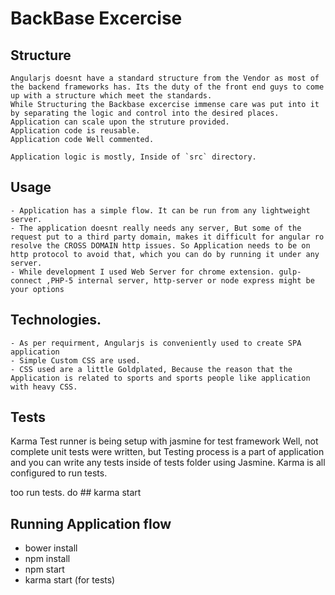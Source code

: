 # BackBase Excercise

## Structure
	Angularjs doesnt have a standard structure from the Vendor as most of the backend frameworks has. Its the duty of the front end guys to come up with a structure which meet the standards.
	While Structuring the Backbase excercise immense care was put into it by separating the logic and control into the desired places.
	Application can scale upon the struture provided.
	Application code is reusable.
	Application code Well commented.

	Application logic is mostly, Inside of `src` directory.

## Usage
	- Application has a simple flow. It can be run from any lightweight server.
	- The application doesnt really needs any server, But some of the request put to a third party domain, makes it difficult for angular ro resolve the CROSS DOMAIN http issues. So Application needs to be on http protocol to avoid that, which you can do by running it under any server.
	- While development I used Web Server for chrome extension. gulp-connect ,PHP-5 internal server, http-server or node express might be your options
## Technologies.
	- As per requirment, Angularjs is conveniently used to create SPA application
	- Simple Custom CSS are used.
	- CSS used are a little Goldplated, Because the reason that the Application is related to sports and sports people like application with heavy CSS.	

## Tests
Karma Test runner is being setup with jasmine for test framework
Well, not complete unit tests were written, but Testing process is a part of application and you can write any tests inside of tests folder using Jasmine.
Karma is all configured to run tests.

too run tests. do ## karma start

## Running Application flow
  - bower install
  - npm install	
  - npm start
  - karma start (for tests)

